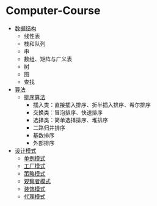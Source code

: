 # Computer-Course

- [数据结构](https://github.com/SouthBegonia/Computer-Course/tree/master/DataStructure)
	- 线性表
	- 栈和队列
	- 串
	- 数组、矩阵与广义表
	- 树
	- 图
	- 查找
- [算法](https://github.com/SouthBegonia/Computer-Course/tree/master/Algorithm) 
	- [排序算法](https://github.com/SouthBegonia/Computer-Course/tree/master/Algorithm/Sort) 
		- 插入类：直接插入排序、折半插入排序、希尔排序
		- 交换类：冒泡排序、快速排序
		- 选择类：简单选择排序、堆排序
		- 二路归并排序
		- 基数排序
		- 外部排序 
- [设计模式](https://github.com/SouthBegonia/Computer-Course/tree/master/DesignPattern)
	- [单例模式](https://github.com/SouthBegonia/Computer-Course/tree/master/DesignPattern/SingletonPattern)
	- [工厂模式](https://github.com/SouthBegonia/Computer-Course/tree/master/DesignPattern/FactoryPattern)
	- [策略模式](https://github.com/SouthBegonia/Computer-Course/tree/master/DesignPattern/StrategyPattern)
	- [观察者模式](https://github.com/SouthBegonia/Computer-Course/tree/master/DesignPattern/ObserverPattern)
	- [装饰模式](https://github.com/SouthBegonia/Computer-Course/tree/master/DesignPattern/DecoratorPattern)
	- [代理模式](https://github.com/SouthBegonia/Computer-Course/tree/master/DesignPattern/ProxyPattern)
